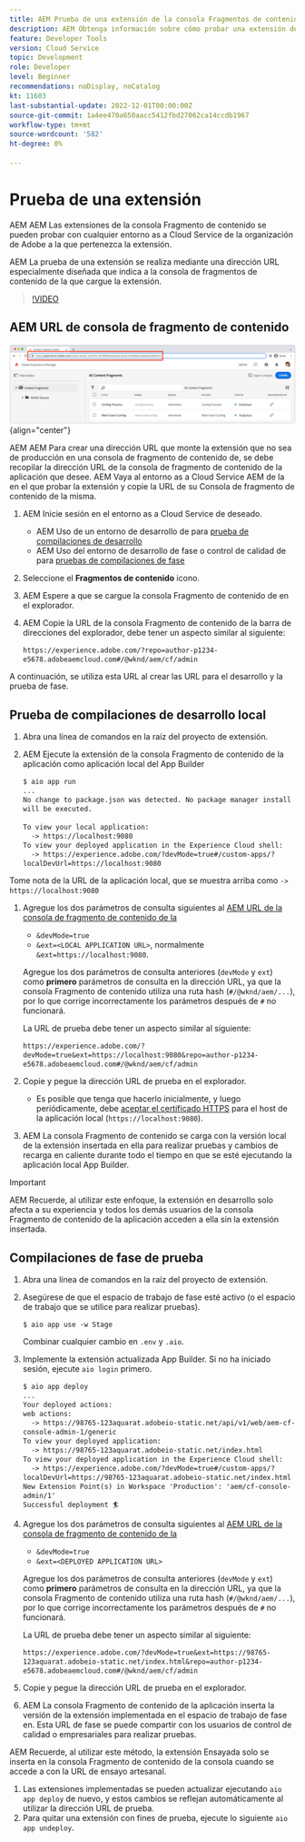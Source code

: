 ```yaml
---
title: AEM Prueba de una extensión de la consola Fragmentos de contenido de
description: AEM Obtenga información sobre cómo probar una extensión de la consola Fragmento de contenido de antes de implementarla en producción.
feature: Developer Tools
version: Cloud Service
topic: Development
role: Developer
level: Beginner
recommendations: noDisplay, noCatalog
kt: 11603
last-substantial-update: 2022-12-01T00:00:00Z
source-git-commit: 1a4ee470a650aacc5412fbd27062ca14ccdb1967
workflow-type: tm+mt
source-wordcount: '582'
ht-degree: 0%

---
```



# Prueba de una extensión

AEM AEM Las extensiones de la consola Fragmento de contenido se pueden probar con cualquier entorno as a Cloud Service de la organización de Adobe a la que pertenezca la extensión.

AEM La prueba de una extensión se realiza mediante una dirección URL especialmente diseñada que indica a la consola de fragmentos de contenido de la que cargue la extensión.

>[!VIDEO](https://video.tv.adobe.com/v/3412877/?quality=12&learn=on)

## AEM URL de consola de fragmento de contenido

![AEM URL de consola de fragmento de contenido](./assets/test/content-fragment-console-url.png){align="center"}

AEM AEM Para crear una dirección URL que monte la extensión que no sea de producción en una consola de fragmento de contenido de, se debe recopilar la dirección URL de la consola de fragmento de contenido de la aplicación que desee. AEM Vaya al entorno as a Cloud Service AEM de la en el que probar la extensión y copie la URL de su Consola de fragmento de contenido de la misma.

1. AEM Inicie sesión en el entorno as a Cloud Service de deseado.

   + AEM Uso de un entorno de desarrollo de para [prueba de compilaciones de desarrollo](#testing-development-builds)
   + AEM Uso del entorno de desarrollo de fase o control de calidad de para [pruebas de compilaciones de fase](#testing-stage-builds)

1. Seleccione el __Fragmentos de contenido__ icono.
1. AEM Espere a que se cargue la consola Fragmento de contenido de en el explorador.
1. AEM Copie la URL de la consola Fragmento de contenido de la barra de direcciones del explorador, debe tener un aspecto similar al siguiente:

   ```
   https://experience.adobe.com/?repo=author-p1234-e5678.adobeaemcloud.com#/@wknd/aem/cf/admin
   ```

A continuación, se utiliza esta URL al crear las URL para el desarrollo y la prueba de fase.

## Prueba de compilaciones de desarrollo local

1. Abra una línea de comandos en la raíz del proyecto de extensión.
1. AEM Ejecute la extensión de la consola Fragmento de contenido de la aplicación como aplicación local del App Builder

   ```shell
   $ aio app run
   ...
   No change to package.json was detected. No package manager install will be executed.
   
   To view your local application:
     -> https://localhost:9080
   To view your deployed application in the Experience Cloud shell:
     -> https://experience.adobe.com/?devMode=true#/custom-apps/?localDevUrl=https://localhost:9080
   ```

Tome nota de la URL de la aplicación local, que se muestra arriba como `-> https://localhost:9080`

1. Agregue los dos parámetros de consulta siguientes al [AEM URL de la consola de fragmento de contenido de la](#aem-content-fragment-console-url)
   + `&devMode=true`
   + `&ext=<LOCAL APPLICATION URL>`, normalmente `&ext=https://localhost:9080`.

   Agregue los dos parámetros de consulta anteriores (`devMode` y `ext`) como __primero__ parámetros de consulta en la dirección URL, ya que la consola Fragmento de contenido utiliza una ruta hash (`#/@wknd/aem/...`), por lo que corrige incorrectamente los parámetros después de `#` no funcionará.

   La URL de prueba debe tener un aspecto similar al siguiente:

   ```
   https://experience.adobe.com/?devMode=true&ext=https://localhost:9080&repo=author-p1234-e5678.adobeaemcloud.com#/@wknd/aem/cf/admin
   ```

1. Copie y pegue la dirección URL de prueba en el explorador.

   + Es posible que tenga que hacerlo inicialmente, y luego periódicamente, debe [aceptar el certificado HTTPS](https://developer.adobe.com/uix/docs/services/aem-cf-console-admin/extension-development/#accepting-the-certificate-first-time-users) para el host de la aplicación local (`https://localhost:9080`).

1. AEM La consola Fragmento de contenido se carga con la versión local de la extensión insertada en ella para realizar pruebas y cambios de recarga en caliente durante todo el tiempo en que se esté ejecutando la aplicación local App Builder.

>[!IMPORTANT]
>
>AEM Recuerde, al utilizar este enfoque, la extensión en desarrollo solo afecta a su experiencia y todos los demás usuarios de la consola Fragmento de contenido de la aplicación acceden a ella sin la extensión insertada.


## Compilaciones de fase de prueba

1. Abra una línea de comandos en la raíz del proyecto de extensión.
1. Asegúrese de que el espacio de trabajo de fase esté activo (o el espacio de trabajo que se utilice para realizar pruebas).

   ```shell
   $ aio app use -w Stage
   ```

   Combinar cualquier cambio en `.env` y `.aio`.

1. Implemente la extensión actualizada App Builder. Si no ha iniciado sesión, ejecute `aio login` primero.

   ```shell
   $ aio app deploy
   ...
   Your deployed actions:
   web actions:
     -> https://98765-123aquarat.adobeio-static.net/api/v1/web/aem-cf-console-admin-1/generic 
   To view your deployed application:
     -> https://98765-123aquarat.adobeio-static.net/index.html
   To view your deployed application in the Experience Cloud shell:
     -> https://experience.adobe.com/?devMode=true#/custom-apps/?localDevUrl=https://98765-123aquarat.adobeio-static.net/index.html
   New Extension Point(s) in Workspace 'Production': 'aem/cf-console-admin/1'
   Successful deployment 🏄
   ```

1. Agregue los dos parámetros de consulta siguientes al [AEM URL de la consola de fragmento de contenido de la](#aem-content-fragment-console-url)
   + `&devMode=true`
   + `&ext=<DEPLOYED APPLICATION URL>`

   Agregue los dos parámetros de consulta anteriores (`devMode` y `ext`) como __primero__ parámetros de consulta en la dirección URL, ya que la consola Fragmento de contenido utiliza una ruta hash (`#/@wknd/aem/...`), por lo que corrige incorrectamente los parámetros después de `#` no funcionará.

   La URL de prueba debe tener un aspecto similar al siguiente:

   ```
   https://experience.adobe.com/?devMode=true&ext=https://98765-123aquarat.adobeio-static.net/index.html&repo=author-p1234-e5678.adobeaemcloud.com#/@wknd/aem/cf/admin
   ```

1. Copie y pegue la dirección URL de prueba en el explorador.
1. AEM La consola Fragmento de contenido de la aplicación inserta la versión de la extensión implementada en el espacio de trabajo de fase en. Esta URL de fase se puede compartir con los usuarios de control de calidad o empresariales para realizar pruebas.

AEM Recuerde, al utilizar este método, la extensión Ensayada solo se inserta en la consola Fragmento de contenido de la consola cuando se accede a con la URL de ensayo artesanal.

1. Las extensiones implementadas se pueden actualizar ejecutando `aio app deploy` de nuevo, y estos cambios se reflejan automáticamente al utilizar la dirección URL de prueba.
1. Para quitar una extensión con fines de prueba, ejecute lo siguiente `aio app undeploy`.



